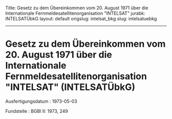 Title: Gesetz zu dem Übereinkommen vom 20. August 1971 über die Internationale Fernmeldesatellitenorganisation
  "INTELSAT"
jurabk: INTELSATÜbkG
layout: default
origslug: intelsat_bkg
slug: intelsatuebkg

---

# Gesetz zu dem Übereinkommen vom 20. August 1971 über die Internationale Fernmeldesatellitenorganisation "INTELSAT" (INTELSATÜbkG)

Ausfertigungsdatum
:   1973-05-03

Fundstelle
:   BGBl II: 1973, 249

